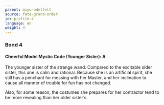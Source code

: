 ```yaml
---
parent: miyu-edelfelt
source: fate-grand-order
id: profile-4
language: en
weight: 4
---
```


### Bond 4

#### Cheerful Model Mystic Code (Younger Sister): A

The younger sister of the strange wand.
Compared to the excitable older sister, this one is calm and rational. Because she is an artificial spirit, she still has a penchant for messing with her Master, and her inclination to cause all manner of trouble for fun has not changed.

Also, for some reason, the costumes she prepares for her contractor tend to be more revealing than her older sister’s.
